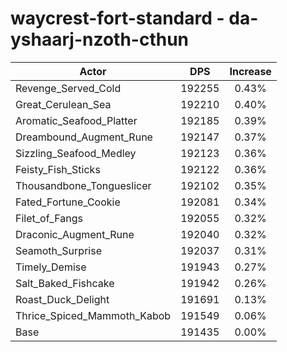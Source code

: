 # waycrest-fort-standard - da-yshaarj-nzoth-cthun
| Actor | DPS | Increase |
|---|:---:|:---:|
|Revenge_Served_Cold|192255|0.43%|
|Great_Cerulean_Sea|192210|0.40%|
|Aromatic_Seafood_Platter|192185|0.39%|
|Dreambound_Augment_Rune|192147|0.37%|
|Sizzling_Seafood_Medley|192123|0.36%|
|Feisty_Fish_Sticks|192122|0.36%|
|Thousandbone_Tongueslicer|192102|0.35%|
|Fated_Fortune_Cookie|192081|0.34%|
|Filet_of_Fangs|192055|0.32%|
|Draconic_Augment_Rune|192040|0.32%|
|Seamoth_Surprise|192037|0.31%|
|Timely_Demise|191943|0.27%|
|Salt_Baked_Fishcake|191942|0.26%|
|Roast_Duck_Delight|191691|0.13%|
|Thrice_Spiced_Mammoth_Kabob|191549|0.06%|
|Base|191435|0.00%|
